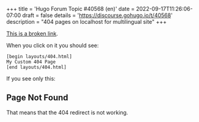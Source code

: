 +++
title = 'Hugo Forum Topic #40568 (en)'
date = 2022-09-17T11:26:06-07:00
draft = false
details = 'https://discourse.gohugo.io/t/40568'
description = "404 pages on localhost for multilingual site"
+++

[This is a broken link](/foo).

When you click on it you should see:

```
[begin layouts/404.html]
My Custom 404 Page
[end layouts/404.html]
```

If you see only this:

## Page Not Found

That means that the 404 redirect is not working.
